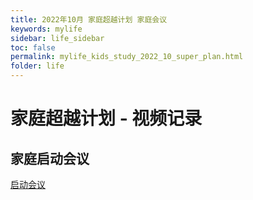```yaml
---
title: 2022年10月 家庭超越计划 家庭会议
keywords: mylife
sidebar: life_sidebar
toc: false
permalink: mylife_kids_study_2022_10_super_plan.html
folder: life
---
```


# 家庭超越计划 - 视频记录

## 家庭启动会议

[启动会议](../../_data/videoes/2022_10_super_plan.MP4)

